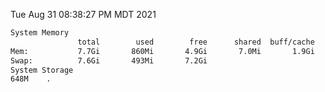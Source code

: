 Tue Aug 31 08:38:27 PM MDT 2021
```bash
System Memory
               total        used        free      shared  buff/cache   available
Mem:           7.7Gi       860Mi       4.9Gi       7.0Mi       1.9Gi       6.5Gi
Swap:          7.6Gi       493Mi       7.2Gi
System Storage
648M	.
```
